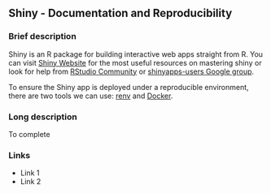 
## Shiny - Documentation and Reproducibility

### Brief description

Shiny is an R package for building interactive web apps straight from R. You can visit [Shiny Website](https://shiny.rstudio.com/) for the most useful resources on mastering shiny or look for help from [RStudio Community](https://community.rstudio.com/c/shiny/8?_ga=2.131532047.1822684614.1646988228-658982915.1642896472) or [shinyapps-users Google group](https://groups.google.com/g/shinyapps-users). 

To ensure the Shiny app is deployed under a reproducible environment, there are two tools we can use: [renv](https://rstudio.github.io/renv/) and [Docker](https://www.docker.com/).

### Long description

To complete

### Links
* Link 1
* Link 2

